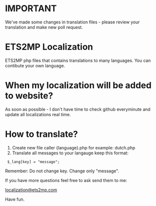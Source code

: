IMPORTANT
===================
We've made some changes in translation files - please review your translation and make new poll request.

ETS2MP Localization
===================

ETS2MP php files that contains translations to many languages. You can contibute your own language.

When my localization will be added to website?
===================
As soon as possible - I don't have time to check github everyminute and update all localizations real time. 

How to translate?
===================

1. Create new file caller {language}.php for example: dutch.php
2. Translate all messages to your langauge keep this format:
```
 $_lang[key] = "message";
```


Remember: Do not change key. Change only "message".

If you have more questions feel free to ask send them to me:

localization@ets2mp.com

Have fun.
